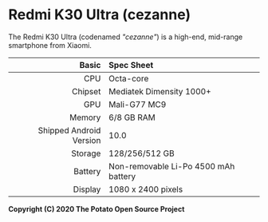 Redmi K30 Ultra (cezanne)
===================================================


The Redmi K30 Ultra (codenamed _"cezanne"_) is a high-end, mid-range smartphone from Xiaomi.

| Basic                   | Spec Sheet                                                                                                                     |
| -----------------------:|:------------------------------------------------------------------------------------------------------------------------------ |
| CPU                     | Octa-core                                                                                                                      |
| Chipset                 | Mediatek Dimensity 1000+                                                                                                            |
| GPU                     | Mali-G77 MC9                                                                                                                   |
| Memory                  | 6/8 GB RAM                                                                                                                     |
| Shipped Android Version | 10.0                                                                                                                            |
| Storage                 | 128/256/512 GB                                                                                                                  |
| Battery                 | Non-removable Li-Po 4500 mAh battery                                                                                           |
| Display                 | 1080 x 2400 pixels                                                                            |



**Copyright (C) 2020 The Potato Open Source Project**
